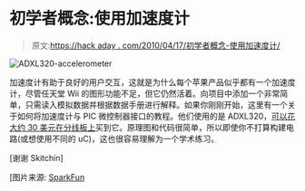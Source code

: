 # 初学者概念:使用加速度计

> 原文:[https://hack aday . com/2010/04/17/初学者概念-使用加速度计/](https://hackaday.com/2010/04/17/beginner-concepts-using-an-accelerometer/)

![](../Images/101adfba1ba78cc4a557e793ab1b5d88.png "ADXL320-accelerometer")

加速度计有助于良好的用户交互，这就是为什么每个苹果产品似乎都有一个加速度计，尽管任天堂 Wii 的图形功能不足，但它仍然活着。向项目中添加一个非常简单，只需读入模拟数据并根据数据手册进行解释。如果你刚刚开始，这里有一个关于如何将加速度计与 PIC 微控制器接口的教程。他们使用的是 ADXL320，[可以花大约 30 美元在分线板上](http://www.sparkfun.com/commerce/product_info.php?products_id=847)买到它。原理图和代码很简单，所以即使你不打算构建电路(或想使用不同的 uC)，这也很容易理解为一个学术练习。

[谢谢 Skitchin]

[图片来源: [SparkFun](http://static.sparkfun.com/images/products/ADXL32x_i_ma.jpg)